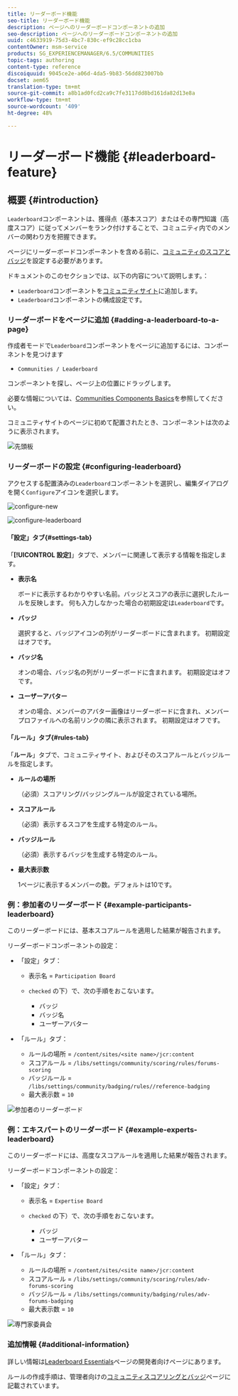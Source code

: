 ```yaml
---
title: リーダーボード機能
seo-title: リーダーボード機能
description: ページへのリーダーボードコンポーネントの追加
seo-description: ページへのリーダーボードコンポーネントの追加
uuid: c4633919-75d3-4bc7-830c-ef9c28cc1cba
contentOwner: msm-service
products: SG_EXPERIENCEMANAGER/6.5/COMMUNITIES
topic-tags: authoring
content-type: reference
discoiquuid: 9045ce2e-a06d-4da5-9b83-56dd823007bb
docset: aem65
translation-type: tm+mt
source-git-commit: a8b1ad0fcd2ca9c7fe3117dd8bd161da82d13e8a
workflow-type: tm+mt
source-wordcount: '409'
ht-degree: 48%

---
```



# リーダーボード機能  {#leaderboard-feature}

## 概要 {#introduction}

`Leaderboard`コンポーネントは、獲得点（基本スコア）またはその専門知識（高度スコア）に従ってメンバーをランク付けすることで、コミュニティ内でのメンバーの関わり方を把握できます。

ページにリーダーボードコンポーネントを含める前に、[コミュニティのスコアとバッジ](/help/communities/implementing-scoring.md)を設定する必要があります。

ドキュメントのこのセクションでは、以下の内容について説明します。：

* `Leaderboard`コンポーネントを[コミュニティサイト](/help/communities/overview.md#community-sites)に追加します。
* `Leaderboard`コンポーネントの構成設定です。

### リーダーボードをページに追加 {#adding-a-leaderboard-to-a-page}

作成者モードで`Leaderboard`コンポーネントをページに追加するには、コンポーネントを見つけます

* `Communities / Leaderboard`

コンポーネントを探し、ページ上の位置にドラッグします。

必要な情報については、[Communities Components Basics](/help/communities/basics.md)を参照してください。

コミュニティサイトのページに初めて配置されたとき、コンポーネントは次のように表示されます。

![先頭板](assets/leaderboard.png)

### リーダーボードの設定 {#configuring-leaderboard}

アクセスする配置済みの`Leaderboard`コンポーネントを選択し、編集ダイアログを開く`Configure`アイコンを選択します。

![configure-new](assets/configure-new.png)

![configure-leaderboard](assets/configure-leaderboard.png)

#### 「設定」タブ{#settings-tab}

「**[!UICONTROL 設定]**」タブで、メンバーに関連して表示する情報を指定します。

* **表示名**

   ボードに表示するわかりやすい名前。バッジとスコアの表示に選択したルールを反映します。
何も入力しなかった場合の初期設定は`Leaderboard`です。

* **バッジ**

   選択すると、バッジアイコンの列がリーダーボードに含まれます。
初期設定はオフです。

* **バッジ名**

   オンの場合、バッジ名の列がリーダーボードに含まれます。
初期設定はオフです。

* **ユーザーアバター**

   オンの場合、メンバーのアバター画像はリーダーボードに含まれ、メンバープロファイルへの名前リンクの隣に表示されます。
初期設定はオフです。

#### 「ルール」タブ{#rules-tab}

「**ルール**」タブで、コミュニティサイト、およびそのスコアルールとバッジルールを指定します。

* **ルールの場所**

   （必須）スコアリング/バッジングルールが設定されている場所。

* **スコアルール**

   （必須）表示するスコアを生成する特定のルール。

* **バッジルール**

   （必須）表示するバッジを生成する特定のルール。

* **最大表示数**

   1ページに表示するメンバーの数。デフォルトは10です。

### 例：参加者のリーダーボード {#example-participants-leaderboard}

このリーダーボードには、基本スコアルールを適用した結果が報告されます。

リーダーボードコンポーネントの設定：

* 「設定」タブ：

   * 表示名 = `Participation Board`
   *  `checked` の下）で、次の手順をおこないます。

      * バッジ
      * バッジ名
      * ユーザーアバター

* 「ルール」タブ：

   * ルールの場所 = `/content/sites/<site name>/jcr:content`
   * スコアルール = `/libs/settings/community/scoring/rules/forums-scoring`
   * バッジルール = `/libs/settings/community/badging/rules//reference-badging`
   * 最大表示数 = `10`

![参加者のリーダーボード](assets/participants-leaderboard.png)

### 例：エキスパートのリーダーボード {#example-experts-leaderboard}

このリーダーボードには、高度なスコアルールを適用した結果が報告されます。

リーダーボードコンポーネントの設定：

* 「設定」タブ：

   * 表示名 = `Expertise Board`
   *  `checked` の下）で、次の手順をおこないます。

      * バッジ
      * ユーザーアバター

* 「ルール」タブ：

   * ルールの場所 = `/content/sites/<site name>/jcr:content`
   * スコアルール = `/libs/settings/community/scoring/rules/adv-forums-scoring`
   * バッジルール = `/libs/settings/community/badging/rules/adv-forums-badging`
   * 最大表示数 = `10`

![専門家委員会](assets/experts-leaderboard.png)

### 追加情報 {#additional-information}

詳しい情報は[Leaderboard Essentials](/help/communities/leaderboard.md)ページの開発者向けページにあります。

ルールの作成手順は、管理者向けの[コミュニティスコアリングとバッジ](/help/communities/implementing-scoring.md)ページに記載されています。
